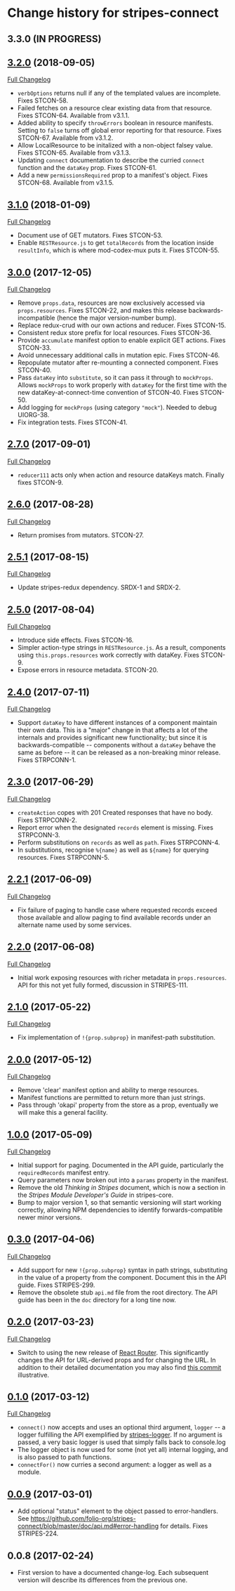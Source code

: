 # Change history for stripes-connect

## 3.3.0 (IN PROGRESS)

## [3.2.0](https://github.com/folio-org/stripes-connect/tree/v3.2.0) (2018-09-05)
[Full Changelog](https://github.com/folio-org/stripes-connect/compare/v3.1.0...v3.2.0)

* `verbOptions` returns null if any of the templated values are incomplete. Fixes STCON-58.
* Failed fetches on a resource clear existing data from that resource. Fixes STCON-64. Available from v3.1.1.
* Added ability to specify `throwErrors` boolean in resource manifests. Setting to `false` turns off global error reporting for that resource. Fixes STCON-67. Available from v3.1.2.
* Allow LocalResource to be initalized with a non-object falsey value. Fixes STCON-65. Available from v3.1.3.
* Updating `connect` documentation to describe the curried `connect` function and the `dataKey` prop. Fixes STCON-61.
* Add a new `permissionsRequired` prop to a manifest's object. Fixes STCON-68. Available from v3.1.5.

## [3.1.0](https://github.com/folio-org/stripes-connect/tree/v3.1.0) (2018-01-09)
[Full Changelog](https://github.com/folio-org/stripes-connect/compare/v3.0.0...v3.1.0)

* Document use of GET mutators. Fixes STCON-53.
* Enable `RESTResource.js` to get `totalRecords` from the location inside `resultInfo`, which is where mod-codex-mux puts it. Fixes STCON-55.

## [3.0.0](https://github.com/folio-org/stripes-connect/tree/v3.0.0) (2017-12-05)
[Full Changelog](https://github.com/folio-org/stripes-connect/compare/v2.7.0...v3.0.0)

* Remove `props.data`, resources are now exclusively accessed via `props.resources`. Fixes STCON-22, and makes this release backwards-incompatible (hence the major version-number bump).
* Replace redux-crud with our own actions and reducer. Fixes STCON-15.
* Consistent redux store prefix for local resources. Fixes STCON-36.
* Provide `accumulate` manifest option to enable explicit GET actions. Fixes STCON-33.
* Avoid unnecessary additional calls in mutation epic. Fixes STCON-46.
* Repopulate mutator after re-mounting a connected component. Fixes STCON-40.
* Pass `dataKey` into `substitute`, so it can pass it through to `mockProps`. Allows `mockProps` to work properly with `dataKey` for the first time with the new dataKey-at-connect-time convention of STCON-40. Fixes STCON-50.
* Add logging for `mockProps` (using category `"mock"`). Needed to debug UIORG-38.
* Fix integration tests. Fixes STCON-41.

## [2.7.0](https://github.com/folio-org/stripes-connect/tree/v2.7.0) (2017-09-01)
[Full Changelog](https://github.com/folio-org/stripes-connect/compare/v2.6.0...v2.7.0)

* `reducer111` acts only when action and resource dataKeys match. Finally fixes STCON-9.

## [2.6.0](https://github.com/folio-org/stripes-connect/tree/v2.6.0) (2017-08-28)
[Full Changelog](https://github.com/folio-org/stripes-connect/compare/v2.5.1...v2.6.0)

* Return promises from mutators. STCON-27.

## [2.5.1](https://github.com/folio-org/stripes-connect/tree/v2.5.1) (2017-08-15)
[Full Changelog](https://github.com/folio-org/stripes-connect/compare/v2.5.0...v2.5.1)

* Update stripes-redux dependency. SRDX-1 and SRDX-2.

## [2.5.0](https://github.com/folio-org/stripes-connect/tree/v2.5.0) (2017-08-04)
[Full Changelog](https://github.com/folio-org/stripes-connect/compare/v2.4.0...v2.5.0)

* Introduce side effects. Fixes STCON-16.
* Simpler action-type strings in `RESTResource.js`. As a result, components using `this.props.resources` work correctly with dataKey. Fixes STCON-9.
* Expose errors in resource metadata. STCON-20.

## [2.4.0](https://github.com/folio-org/stripes-connect/tree/v2.4.0) (2017-07-11)
[Full Changelog](https://github.com/folio-org/stripes-connect/compare/v2.3.0...v2.4.0)

* Support `dataKey` to have different instances of a component maintain their own data. This is a "major" change in that affects a lot of the internals and provides significant new functionality; but since it is backwards-compatible -- components without a `dataKey` behave the same as before -- it can be released as a non-breaking minor release. Fixes STRPCONN-1.

## [2.3.0](https://github.com/folio-org/stripes-connect/tree/v2.3.0) (2017-06-29)
[Full Changelog](https://github.com/folio-org/stripes-connect/compare/v2.2.1...v2.3.0)

* `createAction` copes with 201 Created responses that have no body. Fixes STRPCONN-2.
* Report error when the designated `records` element is missing. Fixes STRPCONN-3.
* Perform substitutions on `records` as well as `path`. Fixes STRPCONN-4.
* In substitutions, recognise `%{name}` as well as `${name}` for querying resources. Fixes STRPCONN-5.

## [2.2.1](https://github.com/folio-org/stripes-connect/tree/v2.2.1) (2017-06-09)
[Full Changelog](https://github.com/folio-org/stripes-connect/compare/v2.2.0...v2.2.1)

* Fix failure of paging to handle case where requested records exceed those available and allow paging to find available records under an alternate name used by some services.

## [2.2.0](https://github.com/folio-org/stripes-connect/tree/v2.2.0) (2017-06-08)
[Full Changelog](https://github.com/folio-org/stripes-connect/compare/v2.1.0...v2.2.0)

* Initial work exposing resources with richer metadata in `props.resources`. API for this not yet fully formed, discussion in STRIPES-111.

## [2.1.0](https://github.com/folio-org/stripes-connect/tree/v2.1.0) (2017-05-22)
[Full Changelog](https://github.com/folio-org/stripes-connect/compare/v2.0.0...v2.1.0)

* Fix implementation of `!{prop.subprop}` in manifest-path substitution.

## [2.0.0](https://github.com/folio-org/stripes-connect/tree/v2.0.0) (2017-05-12)
[Full Changelog](https://github.com/folio-org/stripes-connect/compare/v1.0.0...v2.0.0)

* Remove 'clear' manifest option and ability to merge resources.
* Manifest functions are permitted to return more than just strings.
* Pass through 'okapi' property from the store as a prop, eventually we will make this a general facility.

## [1.0.0](https://github.com/folio-org/stripes-connect/tree/v1.0.0) (2017-05-09)
[Full Changelog](https://github.com/folio-org/stripes-connect/compare/v0.3.0...v1.0.0)

* Initial support for paging. Documented in the API guide, particularly the `requiredRecords` manifest entry.
* Query parameters now broken out into a `params` property in the manifest.
* Remove the old _Thinking in Stripes_ document, which is now a section in the _Stripes Module Developer's Guide_ in stripes-core.
* Bump to major version 1, so that semantic versioning will start working correctly, allowing NPM dependencies to identify forwards-compatible newer minor versions.

## [0.3.0](https://github.com/folio-org/stripes-connect/tree/v0.3.0) (2017-04-06)
[Full Changelog](https://github.com/folio-org/stripes-connect/compare/v0.2.0...v0.3.0)

* Add support for new `!{prop.subprop}` syntax in path strings,
  substituting in the value of a property from the component. Document
  this in the API guide. Fixes STRIPES-299.
* Remove the obsolete stub `api.md` file from the root directory. The
  API guide has been in the `doc` directory for a long tine now.

## [0.2.0](https://github.com/folio-org/stripes-connect/tree/v0.2.0) (2017-03-23)
[Full Changelog](https://github.com/folio-org/stripes-connect/compare/v0.1.0...v0.2.0)

* Switch to using the new release of [React Router](https://reacttraining.com/react-router/). This significantly changes the API for URL-derived props and for changing the URL. In addition to their detailed documentation you may also find [this commit](https://github.com/folio-org/ui-items/commit/adf24349efef3bf2dc5928c8a76a5991369577b9) illustrative.

## [0.1.0](https://github.com/folio-org/stripes-connect/tree/v0.1.0) (2017-03-12)
[Full Changelog](https://github.com/folio-org/stripes-connect/compare/v0.0.9..v0.1.0)

* `connect()` now accepts and uses an optional third argument, `logger` -- a logger fulfilling the API exemplified by [stripes-logger](https://github.com/folio-org/stripes-logger). If no argument is passed, a very basic logger is used that simply falls back to console.log
* The logger object is now used for some (not yet all) internal logging, and is also passed to path functions.
* `connectFor()` now curries a second argument: a logger as well as a module.

## [0.0.9](https://github.com/folio-org/stripes-connect/tree/v0.0.9) (2017-03-01)

* Add optional "status" element to the object passed to error-handlers. See https://github.com/folio-org/stripes-connect/blob/master/doc/api.md#error-handling for details. Fixes STRIPES-224.

## 0.0.8 (2017-02-24)

* First version to have a documented change-log. Each subsequent version will describe its differences from the previous one.
